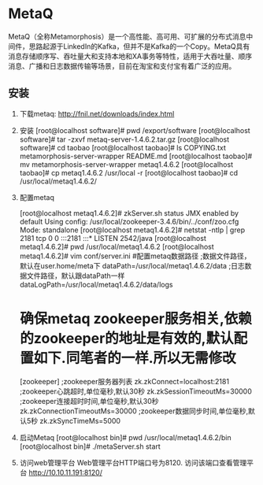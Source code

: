 # MetaQ

  MetaQ（全称Metamorphosis）是一个高性能、高可用、可扩展的分布式消息中间件，思路起源于LinkedIn的Kafka，但并不是Kafka的一个Copy。MetaQ具有消息存储顺序写、吞吐量大和支持本地和XA事务等特性，适用于大吞吐量、顺序消息、广播和日志数据传输等场景，目前在淘宝和支付宝有着广泛的应用。
  
  
## 安装

1. 下载metaq:
	http://fnil.net/downloads/index.html

2. 安装
	[root@localhost software]# pwd
	/export/software
	[root@localhost software]# tar -zxvf metaq-server-1.4.6.2.tar.gz
	[root@localhost software]# cd taobao
	[root@localhost taobao]# ls
	COPYING.txt  metamorphosis-server-wrapper  README.md
	[root@localhost taobao]# mv metamorphosis-server-wrapper metaq1.4.6.2
	[root@localhost taobao]# cp metaq1.4.6.2 /usr/local -r
	[root@localhost taobao]# cd /usr/local/metaq1.4.6.2/

3. 配置metaq
	
	[root@localhost metaq1.4.6.2]# zkServer.sh status
	JMX enabled by default
	Using config: /usr/local/zookeeper-3.4.6/bin/../conf/zoo.cfg
	Mode: standalone
	[root@localhost metaq1.4.6.2]# netstat -ntlp | grep 2181
	tcp        0      0 :::2181                     :::*                        LISTEN      2542/java
	[root@localhost metaq1.4.6.2]# pwd
	/usr/local/metaq1.4.6.2
	[root@localhost metaq1.4.6.2]# vim conf/server.ini
	#配置metaq数据路径
	;数据文件路径，默认在user.home/meta下
	dataPath=/usr/local/metaq1.4.6.2/data
	;日志数据文件路径，默认跟dataPath一样
	dataLogPath=/usr/local/metaq1.4.6.2/data/logs
	# 确保metaq zookeeper服务相关,依赖的zookeeper的地址是有效的,默认配置如下.同笔者的一样.所以无需修改
	[zookeeper]
	;zookeeper服务器列表
	zk.zkConnect=localhost:2181
	;zookeeper心跳超时,单位毫秒,默认30秒
	zk.zkSessionTimeoutMs=30000
	;zookeeper连接超时时间,单位毫秒,默认30秒
	zk.zkConnectionTimeoutMs=30000
	;zookeeper数据同步时间,单位毫秒,默认5秒
	zk.zkSyncTimeMs=5000
	
4. 启动Metaq
	[root@localhost bin]# pwd
	/usr/local/metaq1.4.6.2/bin
	[root@localhost bin]# ./metaServer.sh start
	
5. 访问web管理平台
   Web管理平台HTTP端口号为8120. 访问该端口查看管理平台
   http://10.10.11.191:8120/
   